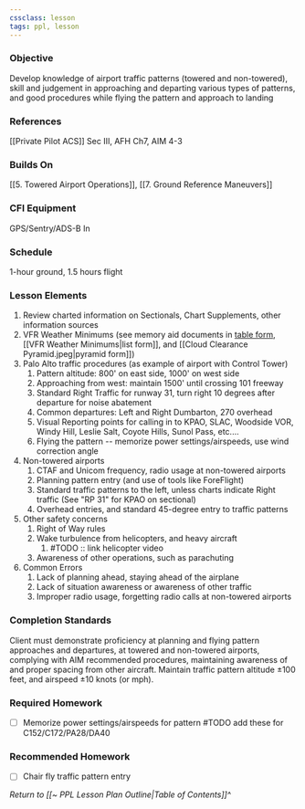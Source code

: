 ```yaml
---
cssclass: lesson
tags: ppl, lesson
---
```

### Objective
Develop knowledge of airport traffic patterns (towered and non-towered), skill and judgement in approaching and departing various types of patterns, and good procedures while flying the pattern and approach to landing

### References
[[Private Pilot ACS]] Sec III, AFH Ch7, AIM 4-3

### Builds On
[[5. Towered Airport Operations]], [[7. Ground Reference Maneuvers]]

### CFI Equipment
GPS/Sentry/ADS-B In

### Schedule
1-hour ground, 1.5 hours flight

### Lesson Elements
1. Review charted information on Sectionals, Chart Supplements, other information sources
2. VFR Weather Minimums (see memory aid documents in [table form](https://www.faasafety.gov/files/gslac/courses/content/25/185/vfr%20weather%20minimums.pdf), [[VFR Weather Minimums|list form]], and [[Cloud Clearance Pyramid.jpeg|pyramid form]])
3. Palo Alto traffic procedures (as example of airport with Control Tower)
	1. Pattern altitude: 800' on east side, 1000' on west side
	2. Approaching from west: maintain 1500' until crossing 101 freeway
	3. Standard Right Traffic for runway 31, turn right 10 degrees after departure for noise abatement
	4. Common departures: Left and Right Dumbarton, 270 overhead
	5. Visual Reporting points for calling in to KPAO, SLAC, Woodside VOR, Windy Hill, Leslie Salt, Coyote Hills, Sunol Pass, etc....
	6. Flying the pattern -- memorize power settings/airspeeds, use wind correction angle
4. Non-towered airports
	1. CTAF and Unicom frequency, radio usage at non-towered airports
	2. Planning pattern entry (and use of tools like ForeFlight)
	3. Standard traffic patterns to the left, unless charts indicate Right traffic (See "RP 31" for KPAO on sectional)
	4. Overhead entries, and standard 45-degree entry to traffic patterns
5. Other safety concerns
	1. Right of Way rules
	2. Wake turbulence from helicopters, and heavy aircraft
		1. #TODO :: link helicopter video
	3. Awareness of other operations, such as parachuting
6. Common Errors
	1. Lack of planning ahead, staying ahead of the airplane
	2. Lack of situation awareness or awareness of other traffic
	3. Improper radio usage, forgetting radio calls at non-towered airports

### Completion Standards
Client must demonstrate proficiency at planning and flying pattern approaches and departures, at towered and non-towered airports, complying with AIM recommended procedures, maintaining awareness of and proper spacing from other aircraft. Maintain traffic pattern altitude ±100 feet, and airspeed ±10 knots (or mph).

### Required Homework

- [ ] Memorize power settings/airspeeds for pattern #TODO add these for C152/C172/PA28/DA40

### Recommended Homework 
- [ ] Chair fly traffic pattern entry

*Return to [[~ PPL Lesson Plan Outline|Table of Contents]]^*